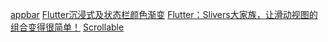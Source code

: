 [appbar](https://blog.csdn.net/liu__520/article/details/83956108)
[Flutter沉浸式及状态栏颜色渐变](https://blog.csdn.net/qq_33653807/article/details/80973186)
[Flutter：Slivers大家族，让滑动视图的组合变得很简单！](https://blog.csdn.net/yumi0629/article/details/83305627)
[Scrollable](https://docs.flutter.io/flutter/widgets/Scrollable-class.html)